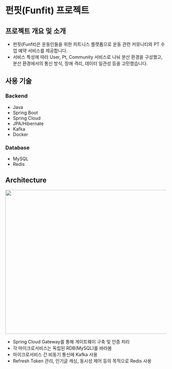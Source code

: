 # 펀핏(Funfit) 프로젝트

## 프로젝트 개요 및 소개

- 펀핏(Funfit)은 운동인들을 위한 피트니스 플랫폼으로 운동 관련 커뮤니티와 PT 수업 예약 서비스를 제공합니다.
- 서비스 특성에 따라 User, Pt, Community 서비스로 나눠 분산 환경을 구성했고, 분산 환경에서의 통신 방식, 장애 격리, 데이터 일관성 등을 고민했습니다.

## 사용 기술

### Backend

- Java
- Spring Boot
- Spring Cloud
- JPA/Hibernate
- Kafka
- Docker

### Database

- MySQL
- Redis

## Architecture
<p align="center"><img src="https://github.com/user-attachments/assets/78c23268-9ca5-4dbb-a041-84a929d41f3c" width="650" height="450"></p>

- Spring Cloud Gateway를 통해 게이트웨이 구축 및 인증 처리
- 각 마이크로서비스는 독립된 RDB(MySQL)를 바라봄
- 마이크로서비스 간 비동기 통신에 Kafka 사용
- Refresh Token 관리, 인기글 캐싱, 동시성 제어 등의 목적으로 Redis 사용
